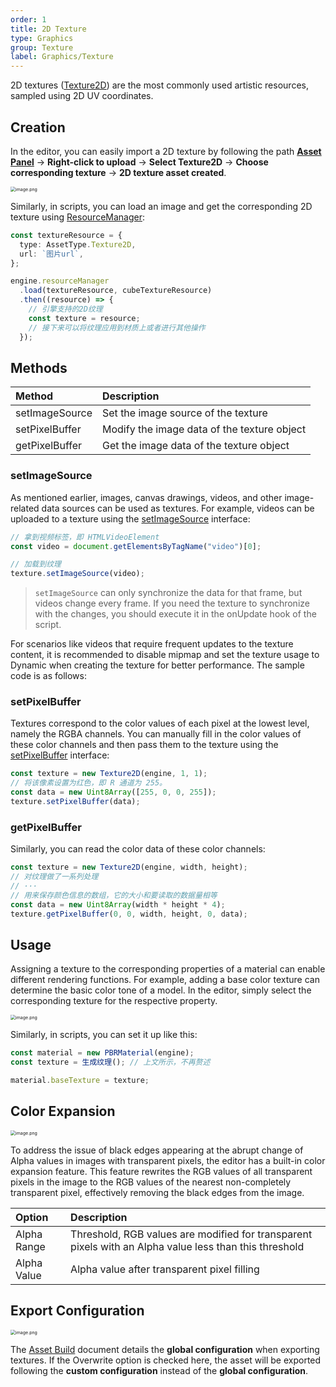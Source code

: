 ```yaml
---
order: 1
title: 2D Texture
type: Graphics
group: Texture
label: Graphics/Texture
---
```


2D textures ([Texture2D](/apis/core/#Texture2D)) are the most commonly used artistic resources, sampled using 2D UV coordinates.

## Creation

In the editor, you can easily import a 2D texture by following the path **[Asset Panel](/en/docs/assets-interface)** -> **Right-click to upload** -> **Select Texture2D** -> **Choose corresponding texture** -> **2D texture asset created**.

<img src="https://mdn.alipayobjects.com/huamei_yo47yq/afts/img/A*71QKTYuRSyAAAAAAAAAAAAAADhuCAQ/original" alt="image.png" style="zoom:50%;" />

Similarly, in scripts, you can load an image and get the corresponding 2D texture using [ResourceManager](/apis/core/#ResourceManager):

```typescript
const textureResource = {
  type: AssetType.Texture2D,
  url: `图片url`,
};

engine.resourceManager
  .load(textureResource, cubeTextureResource)
  .then((resource) => {
    // 引擎支持的2D纹理
    const texture = resource;
    // 接下来可以将纹理应用到材质上或者进行其他操作
  });
```

## Methods

| Method         | Description               |
| :------------- | :------------------------ |
| setImageSource | Set the image source of the texture |
| setPixelBuffer | Modify the image data of the texture object |
| getPixelBuffer | Get the image data of the texture object |

### setImageSource

As mentioned earlier, images, canvas drawings, videos, and other image-related data sources can be used as textures. For example, videos can be uploaded to a texture using the [setImageSource](/apis/core/#Texture2D-setImageSource) interface:

```typescript
// 拿到视频标签，即 HTMLVideoElement
const video = document.getElementsByTagName("video")[0];

// 加载到纹理
texture.setImageSource(video);
```

> `setImageSource` can only synchronize the data for that frame, but videos change every frame. If you need the texture to synchronize with the changes, you should execute it in the onUpdate hook of the script.

For scenarios like videos that require frequent updates to the texture content, it is recommended to disable mipmap and set the texture usage to Dynamic when creating the texture for better performance. The sample code is as follows:

<playground src="benchmark-video.ts"></playground>

### setPixelBuffer

Textures correspond to the color values of each pixel at the lowest level, namely the RGBA channels. You can manually fill in the color values of these color channels and then pass them to the texture using the [setPixelBuffer](/apis/core/#Texture2D-setPixelBuffer) interface:

```typescript
const texture = new Texture2D(engine, 1, 1);
// 将该像素设置为红色，即 R 通道为 255。
const data = new Uint8Array([255, 0, 0, 255]);
texture.setPixelBuffer(data);
```

### getPixelBuffer

Similarly, you can read the color data of these color channels:

```typescript
const texture = new Texture2D(engine, width, height);
// 对纹理做了一系列处理
// ···
// 用来保存颜色信息的数组，它的大小和要读取的数据量相等
const data = new Uint8Array(width * height * 4);
texture.getPixelBuffer(0, 0, width, height, 0, data);
```

## Usage

Assigning a texture to the corresponding properties of a material can enable different rendering functions. For example, adding a base color texture can determine the basic color tone of a model. In the editor, simply select the corresponding texture for the respective property.

<img src="https://mdn.alipayobjects.com/huamei_yo47yq/afts/img/A*toooTZvkC60AAAAAAAAAAAAADhuCAQ/original" alt="image.png" style="zoom:50%;" />

Similarly, in scripts, you can set it up like this:

```typescript
const material = new PBRMaterial(engine);
const texture = 生成纹理(); // 上文所示，不再赘述

material.baseTexture = texture;
```

## Color Expansion

<img src="https://mdn.alipayobjects.com/huamei_yo47yq/afts/img/A*ACbwSKO2LHwAAAAAAAAAAAAADhuCAQ/original" alt="image.png" style="zoom:50%;" />

To address the issue of black edges appearing at the abrupt change of Alpha values in images with transparent pixels, the editor has a built-in color expansion feature. This feature rewrites the RGB values of all transparent pixels in the image to the RGB values of the nearest non-completely transparent pixel, effectively removing the black edges from the image.

| Option           | Description                                      |
| :--------------- | :----------------------------------------------- |
| Alpha Range      | Threshold, RGB values are modified for transparent pixels with an Alpha value less than this threshold |
| Alpha Value      | Alpha value after transparent pixel filling       |

## Export Configuration

<img src="https://mdn.alipayobjects.com/huamei_yo47yq/afts/img/A*_aepTLE47-gAAAAAAAAAAAAADhuCAQ/original" alt="image.png" style="zoom:50%;" />

The [Asset Build](/en/docs/assets-build) document details the **global configuration** when exporting textures. If the Overwrite option is checked here, the asset will be exported following the **custom configuration** instead of the **global configuration**. 

